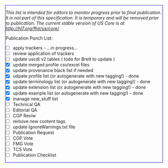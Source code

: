 <div class="bg-info" style="border:1px solid blue;" markdown="1">

*This list is intended for editors to monitor progress prior to final publication.  It is not part of this specification.  It is temporary and will be removed prior to publication. The current stable version of US Core is at http://hl7.org/fhir/us/core/*

Publication Punch List:

- [ ] apply trackers - ...in progress...
- [ ] review application of trackers
- [ ] update uscdi v2 tables ( todo for Brett to update )
- [X] update merged profile csv/excel files
- [X] update provenance black list if needed
- [X] udpate profile list (or autogenerate with new tagging!)  - done
- [X] update terminology list (or autogenerate with new tagging!)  - done
- [X] update extension list (or autogenerate with new tagging!) -  done
- [X] update example list (or autogenerate with new tagging!) -  done
- [X] manage new_stuff list
- [ ] Technical QA
- [ ] Editorial QA
- [ ] CGP Reviw
- [ ] remove new content tags
- [ ] update IgnoreWarnings.txt file
- [ ] Publication Request
- [ ] CGP Vote
- [ ] FMG Vote
- [ ] TCS Vote
- [ ] Publication Checklist
</div><!-- new-content -->
